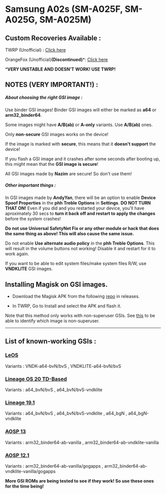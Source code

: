 # Samsung A02s (SM-A025F, SM-A025G, SM-A025M)

## Custom Recoveries Available :

TWRP (Unofficial) : [Click here](https://forum.xda-developers.com/t/recovery-unofficial-twrp-for-galaxy-a02s-snapdragon.4294377/)

OrangeFox (Unofficial)**(Discontinued)***: [Click here](https://forum.xda-developers.com/t/recovery-unofficial-twrp-for-galaxy-a02s-snapdragon.4294377/)

***VERY UNSTABLE AND DOESN'T WORK! USE TWRP!**

## NOTES (VERY IMPORTANT!) :

##### About choosing the right GSI image :

Use binder GSI images! Binder GSI images will either be marked as **a64** or **arm32_binder64**.

Some images might have **A/B(ab)** or **A-only** variants. Use **A/B(ab)** ones.

Only **non-secure** GSI images works on the device!

If the image is marked with **secure**, this means that it **doesn't support** the device!

If you flash a GSI image and it crashes after some seconds after booting up, this might mean that the **GSI image is secure**!

All GSI images made by **Nazim** are secure! So don't use them!

##### Other important things :

In GSI images made by **AndyYan**, there will be an option to enable **Device Spoof Properties** in the **phh Treble Options** in **Settings**. **DO NOT TURN THAT ON!** Even if you did and you restarted your device, you'll have aproximately 30 secs to **turn it back off and restart to apply the changes** before the system crashes!

**Do not use Universal SafetyNet Fix or any other module or hack that does the same thing as above! This will also cause the same issue.**

Do not enable **Use alternate audio policy** in the **phh Treble Options**. This will result in the volume buttons not working! Disable it and restart for it to work again.

If you want to be able to edit system files/make system files R/W, use **VNDKLITE** GSI images.

## Installing Magisk on GSI images.

- Download the Magisk APK from the following [repo](https://github.com/topjohnwu/Magisk) in releases.
  
- In TWRP, Go to Install and select the APK and flash it.
  

Note that this method only works with non-superuser GSIs. See [this](https://github.com/phhusson/treble_experimentations/wiki/Frequently-Asked-Questions-%28FAQ%29#naming-conventions-that-some-gsi-buildermaintainer-uses) to be able to identify which image is non-superuser.


***


## List of known-working GSIs :

### [LeOS](https://github.com/phhusson/treble_experimentations/wiki/Generic-System-Image-%28GSI%29-list#:~:text=17%20Jan-,LeOS%2020%20%26%20T,-Harvey186)
Variants : VNDK-a64-bvN/bvS , VNDKLITE-a64-bvN/bvS

### [Lineage OS 20 TD-Based](https://github.com/phhusson/treble_experimentations/wiki/Generic-System-Image-%28GSI%29-list#:~:text=18%20Feb-,LineageOS%0ATD%2Dbased,-AndyYan)

Variants : a64_bvN/bvS , a64_bvN/bvS-vndklite

### [Lineage 19.1](https://github.com/phhusson/treble_experimentations/wiki/Generic-System-Image-%28GSI%29-list#:~:text=12%20Jan-,LineageOS%2019.1,-AndyYan)

Variants : a64_bvN/bvS , a64_bvN/bvS-vndklite , a64_bgN , a64_bgN-vndklite

### [AOSP 13](https://github.com/phhusson/treble_experimentations/wiki/Generic-System-Image-%28GSI%29-list#:~:text=31%20Jan-,AOSP,-TrebleDroid%20Builders)

Variants : arm32_binder64-ab-vanilla , arm32_binder64-ab-vndklite-vanilla

### [AOSP 12.1](https://github.com/phhusson/treble_experimentations/wiki/Generic-System-Image-%28GSI%29-list#:~:text=09%20Nov-,AOSP%2012.1,-Phhusson)

Variants : arm32_binder64-ab-vanilla/gogapps , arm32_binder64-ab-vndklite-vanilla/gogapps

**More GSI ROMs are being tested to see if they work! So use these ones for the time being!**